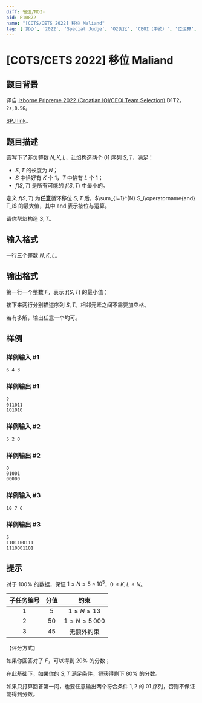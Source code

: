 ```yaml
---
diff: 省选/NOI-
pid: P10872
name: "[COTS/CETS 2022] 移位 Maliand"
tag: ['贪心', '2022', 'Special Judge', 'O2优化', 'CEOI（中欧）', '位运算', '构造', 'COCI（克罗地亚）']
---
```

# [COTS/CETS 2022] 移位 Maliand
## 题目背景

译自 [Izborne Pripreme 2022 (Croatian IOI/CEOI Team Selection)](https://hsin.hr/pripreme2022/) D1T2。$\texttt{2s,0.5G}$。	

[SPJ link](https://www.luogu.com.cn/paste/9qlivbk0)。
## 题目描述


圆写下了非负整数 $N,K,L$，让焰构造两个 $01$ 序列 $S,T$，满足：

- $S,T$ 的长度为 $N$；
- $S$ 中恰好有 $K$ 个 $1$，$T$ 中恰有 $L$ 个 $1$；
- $f(S,T)$ 是所有可能的 $f(S,T)$ 中最小的。

定义 $f(S,T)$ 为**任意**循环移位 $S,T$ 后，$\sum_{i=1}^{N} S_i\operatorname{and} T_i$  的最大值，其中 $\mathrm{and}$ 表示按位与运算。

请你帮焰构造 $S,T$。
## 输入格式

一行三个整数 $N,K,L$。
## 输出格式

第一行一个整数 $F$，表示 $f(S,T)$ 的最小值；

接下来两行分别描述序列 $S,T$。相邻元素之间不需要加空格。

若有多解，输出任意一个均可。
## 样例

### 样例输入 #1
```
6 4 3
```
### 样例输出 #1
```
2
011011
101010
```
### 样例输入 #2
```
5 2 0
```
### 样例输出 #2
```
0
01001
00000
```
### 样例输入 #3
```
10 7 6
```
### 样例输出 #3
```
5
1101100111
1110001101
```
## 提示


对于 $100\%$ 的数据，保证 $1\le N\le 5\times 10^5$，$0\le K,L\le N$。

| 子任务编号 | 分值 | 约束  |
|:-----:|:------:|:-------:|
| $1$  | $5$  | $1\le N\le 13$  |
| $2$  | $50$  | $1\le N\le 5\, 000$  |
| $3$  | $45$  | 无额外约束 |


【评分方式】

如果你回答对了 $F$，可以得到 $20\%$ 的分数；

在此基础下，如果你的 $S,T$ 满足条件，将获得剩下 $80\%$ 的分数。

如果只打算回答第一问，也要任意输出两个符合条件 $1,2$ 的 $01$ 序列，否则不保证能得到分数。



